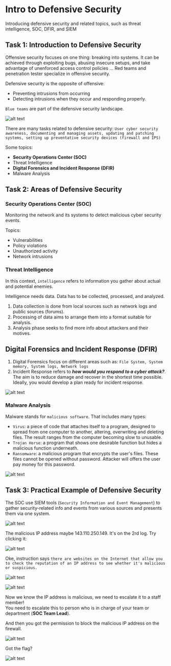 # Intro to Defensive Security

Introducing defensive security and related topics, such as threat intelligence, SOC, DFIR, and SIEM

## Task 1: Introduction to Defensive Security

Offensive security focuses on one thing: breaking into systems. It can be achieved through exploiting bugs, abusing insecure setups, and take advantage of unenforced access control policies ... Red teams and penetration tester specialize in offensive security.

Defensive security is the opposite of offensive:
- Preventing intrusions from occurring
- Detecting intrusions when they occur and responding properly.

`Blue teams` are part of the defensive security landscape.

![alt text](image.png)

There are many tasks related to defensive security: `User cyber security awareness, documenting and managing assets, updating and patching systems, setting up preventative security devices (firewall and IPS)`

Some topics:
- **Security Operations Center (SOC)**
- Threat Intelligence
- **Digital Forensics and Incident Response (DFIR)**
- Malware Analysis

## Task 2: Areas of Defensive Security

### Security Operations Center (SOC)

Monitoring the network and its systems to detect malicious cyber security events.

Topics:
- Vulnerabilities
- Policy violations
- Unauthorized activity
- Network intrusions

### Threat Intelligence

In this context, `intelligence` refers to information you gather about actual and potential enemies.

Intelligence needs data. Data has to be collected, processed, and analyzed. 
1. Data collection is done from local sources such as network logs and public sources (forums).
2. Processing of data aims to arrange them into a format suitable for analysis.
3. Analysis phase seeks to find more info about attackers and their motives.

## Digital Forensics and Incident Response (DFIR)

1. Digital Forensics focus on different areas such as: `File System, System memory, System logs, Network logs`
2. Incident Response refers to ***how would you respond to a cyber attack?***. The aim is to reduce damage and recover in the shortest time possible. Ideally, you would develop a plan ready for incident response.

![alt text](image-1.png)

### Malware Analysis

Malware stands for `malicious software`. That includes many types:

- `Virus`: a piece of code that attaches itself to a program, designed to spread from one computer to another, altering, overwriting and deleting files. The result ranges from the computer becoming slow to unusable.
- `Trojan Horse`: a program that shows one desirable function but hides a malicious function underneath.
- `Ransomware`: a malicious program that encrypts the user's files. These files cannot be opened without password. Attacker will offers the user pay money for this password.

![alt text](image-2.png)

## Task 3: Practical Example of Defensive Security

The SOC use SIEM tools (`Security Information and Event Management`) to gather security-related info and events from various sources and presents them via one system.

![alt text](image-3.png)

The malicious IP address maybe 143.110.250.149. It's on the 2rd log. Try clicking it:

![alt text](image-4.png)

Oke, instruction says `there are websites on the Internet that allow you to check the reputation of an IP address to see whether it's malicious or suspicious.`

![alt text](image-5.png)

![alt text](image-6.png)

Now we know the IP address is malicious, we need to escalate it to a staff member!\
You need to escalate this to person who is in charge of your team or department (**SOC Team Lead**).

And then you got the permission to block the malicious IP address on the firewall.

![alt text](image-7.png)

Got the flag?

![alt text](image-8.png)
